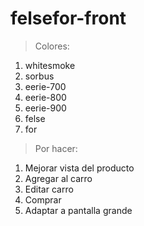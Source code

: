 # felsefor-front

> Colores:
  1. whitesmoke
  2. sorbus
  3. eerie-700
  4. eerie-800
  5. eerie-900
  6. felse
  7. for

> Por hacer:
  1. Mejorar vista del producto
  2. Agregar al carro
  3. Editar carro
  4. Comprar
  5. Adaptar a pantalla grande